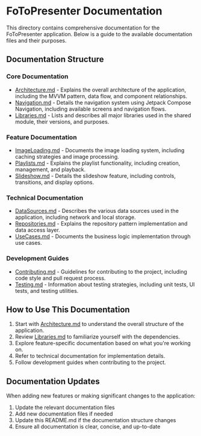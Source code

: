 # FoToPresenter Documentation

This directory contains comprehensive documentation for the FoToPresenter application. Below is a guide to the available documentation files and their purposes.

## Documentation Structure

### Core Documentation
- [Architecture.md](Architecture.md) - Explains the overall architecture of the application, including the MVVM pattern, data flow, and component relationships.
- [Navigation.md](Navigation.md) - Details the navigation system using Jetpack Compose Navigation, including available screens and navigation flows.
- [Libraries.md](Libraries.md) - Lists and describes all major libraries used in the shared module, their versions, and purposes.

### Feature Documentation
- [ImageLoading.md](ImageLoading.md) - Documents the image loading system, including caching strategies and image processing.
- [Playlists.md](Playlists.md) - Explains the playlist functionality, including creation, management, and playback.
- [Slideshow.md](Slideshow.md) - Details the slideshow feature, including controls, transitions, and display options.

### Technical Documentation
- [DataSources.md](DataSources.md) - Describes the various data sources used in the application, including network and local storage.
- [Repositories.md](Repositories.md) - Explains the repository pattern implementation and data access layer.
- [UseCases.md](UseCases.md) - Documents the business logic implementation through use cases.

### Development Guides
- [Contributing.md](Contributing.md) - Guidelines for contributing to the project, including code style and pull request process.
- [Testing.md](Testing.md) - Information about testing strategies, including unit tests, UI tests, and testing utilities.

## How to Use This Documentation

1. Start with [Architecture.md](Architecture.md) to understand the overall structure of the application.
2. Review [Libraries.md](Libraries.md) to familiarize yourself with the dependencies.
3. Explore feature-specific documentation based on what you're working on.
4. Refer to technical documentation for implementation details.
5. Follow development guides when contributing to the project.

## Documentation Updates

When adding new features or making significant changes to the application:
1. Update the relevant documentation files
2. Add new documentation files if needed
3. Update this README.md if the documentation structure changes
4. Ensure all documentation is clear, concise, and up-to-date
